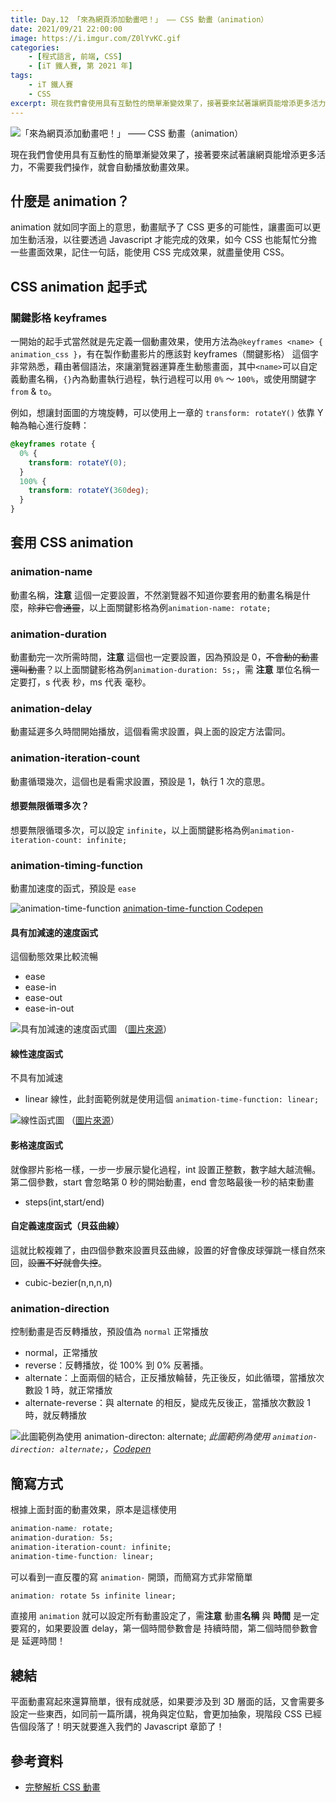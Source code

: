 ```yaml
---
title: Day.12 「來為網頁添加動畫吧！」 —— CSS 動畫（animation）
date: 2021/09/21 22:00:00
image: https://i.imgur.com/Z0lYvKC.gif
categories:
    - [程式語言, 前端, CSS]
    - [iT 鐵人賽, 第 2021 年]
tags: 
    - iT 鐵人賽
    - CSS
excerpt: 現在我們會使用具有互動性的簡單漸變效果了，接著要來試著讓網頁能增添更多活力，不需要我們操作，就會自動播放動畫效果。
---
```


![「來為網頁添加動畫吧！」 —— CSS 動畫（animation）](https://i.imgur.com/Z0lYvKC.gif)

現在我們會使用具有互動性的簡單漸變效果了，接著要來試著讓網頁能增添更多活力，不需要我們操作，就會自動播放動畫效果。

## 什麼是 animation？

animation 就如同字面上的意思，動畫賦予了 CSS 更多的可能性，讓畫面可以更加生動活潑，以往要透過 Javascript 才能完成的效果，如今 CSS 也能幫忙分擔一些畫面效果，記住一句話，能使用 CSS 完成效果，就盡量使用 CSS。

## CSS animation 起手式

### 關鍵影格 keyframes

一開始的起手式當然就是先定義一個動畫效果，使用方法為`@keyframes <name> { animation_css }`，有在製作動畫影片的應該對 keyframes（關鍵影格） 這個字非常熟悉，藉由著個語法，來讓瀏覽器運算產生動態畫面，其中`<name>`可以自定義動畫名稱，`{}`內為動畫執行過程，執行過程可以用 `0%` ～ `100%`，或使用關鍵字 `from` & `to`。

例如，想讓封面圖的方塊旋轉，可以使用上一章的 `transform: rotateY()` 依靠 Y 軸為軸心進行旋轉：

```css
@keyframes rotate {
  0% {
    transform: rotateY(0);
  }
  100% {
    transform: rotateY(360deg);
  }
}
```

## 套用 CSS animation

### animation-name

動畫名稱，**注意** 這個一定要設置，不然瀏覽器不知道你要套用的動畫名稱是什麼，~~除非它會通靈~~，以上面關鍵影格為例`animation-name: rotate;`

### animation-duration

動畫動完一次所需時間，**注意** 這個也一定要設置，因為預設是 0，~~不會動的動畫還叫動畫~~？以上面關鍵影格為例`animation-duration: 5s;`，需 **注意** 單位名稱一定要打，s 代表 秒，ms 代表 毫秒。

### animation-delay

動畫延遲多久時間開始播放，這個看需求設置，與上面的設定方法雷同。

### animation-iteration-count

動畫循環幾次，這個也是看需求設置，預設是 1，執行 1 次的意思。

#### 想要無限循環多次？

想要無限循環多次，可以設定 `infinite`，以上面關鍵影格為例`animation-iteration-count: infinite;`

### animation-timing-function

動畫加速度的函式，預設是 `ease`

![animation-time-function](https://i.imgur.com/j0hxXeA.gif)
[animation-time-function Codepen](https://codepen.io/vsfvjiuv-the-typescripter/pen/vYZjYZQ?editors=0100)

#### 具有加減速的速度函式

這個動態效果比較流暢

- ease
- ease-in
- ease-out
- ease-in-out

![具有加減速的速度函式圖](https://www.oxxostudio.tw/img/articles/201803/css-animation-04.jpg)
（[圖片來源](https://www.oxxostudio.tw/articles/201803/css-animation.html)）

#### 線性速度函式

不具有加減速

- linear 線性，此封面範例就是使用這個 `animation-time-function: linear;`

![線性函式圖](https://www.oxxostudio.tw/img/articles/201803/css-animation-03.jpg)
（[圖片來源](https://www.oxxostudio.tw/articles/201803/css-animation.html)）

#### 影格速度函式

就像膠片影格一樣，一步一步展示變化過程，int 設置正整數，數字越大越流暢。
第二個參數，start 會忽略第 0 秒的開始動畫，end 會忽略最後一秒的結束動畫

- steps(int,start/end)

#### 自定義速度函式（貝茲曲線）

這就比較複雜了，由四個參數來設置貝茲曲線，設置的好會像皮球彈跳一樣自然來回，~~設置不好就會失控~~。

- cubic-bezier(n,n,n,n)

### animation-direction

控制動畫是否反轉播放，預設值為 `normal` 正常播放

- normal，正常播放
- reverse：反轉播放，從 100% 到 0% 反著播。
- alternate：上面兩個的結合，正反播放輪替，先正後反，如此循環，當播放次數設 1 時，就正常播放
- alternate-reverse：與 alternate 的相反，變成先反後正，當播放次數設 1 時，就反轉播放

![此圖範例為使用 animation-directon: alternate;](https://i.imgur.com/pBGvsjp.gif)
*此圖範例為使用 `animation-direction: alternate;`，[Codepen](https://codepen.io/vsfvjiuv-the-typescripter/pen/wvejaWj)*

## 簡寫方式

根據上面封面的動畫效果，原本是這樣使用

```css
animation-name: rotate;
animation-duration: 5s;
animation-iteration-count: infinite;
animation-time-function: linear;
```

可以看到一直反覆的寫 `animation-` 開頭，而簡寫方式非常簡單

```css
animation: rotate 5s infinite linear;
```

直接用 `animation` 就可以設定所有動畫設定了，需**注意** 動畫**名稱** 與 **時間** 是一定要寫的，如果要設置 delay，第一個時間參數會是 持續時間，第二個時間參數會是 延遲時間！

## 總結

平面動畫寫起來還算簡單，很有成就感，如果要涉及到 3D 層面的話，又會需要多設定一些東西，如同前一篇所講，視角與定位點，會更加抽象，現階段 CSS 已經告個段落了！明天就要進入我們的 Javascript 章節了！

## 參考資料

- [完整解析 CSS 動畫](https://www.oxxostudio.tw/articles/201803/css-animation.html)
